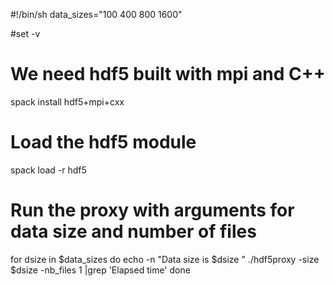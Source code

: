 #!/bin/sh
data_sizes="100 400 800 1600"

#set -v

# We need hdf5 built with mpi and C++
spack install hdf5+mpi+cxx

# Load the hdf5 module
spack load -r hdf5

# Run the proxy with arguments for data size and number of files
for dsize in $data_sizes
do
   echo -n "Data size is $dsize "
   ./hdf5proxy -size $dsize -nb_files 1 |grep 'Elapsed time'
done

